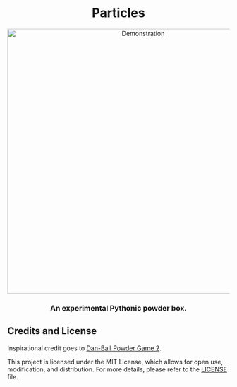 <div align="center">
  <h1>Particles</h1>
  <img src="demo.gif" alt="Demonstration" width="600px">
  <h3>An experimental Pythonic powder box.</p>
</div>

## Credits and License
Inspirational credit goes to [Dan-Ball Powder Game 2](https://dan-ball.jp/en/javagame/dust2/).

This project is licensed under the MIT License, which allows for open use, modification, and distribution. For more details, please refer to the [LICENSE](LICENSE) file.
